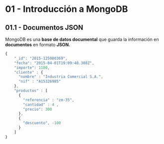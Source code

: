 # 01 - Introducción a MongoDB

## 01.1 - Documentos JSON
MongoDB es una **base de datos documental** que guarda la información en **documentos** en formato **JSON.**

```javascript
{
    "_id": "2015-125000369",
    "fecha": "2015-04-01T19:09:48.388Z",
    "importe": 1100,
    "cliente" : {
      "nombre" : "Industria Comercial S.A.",
      "nif" : "A15326985"
    },
    "productos" : [
      {
        "referencia" : "zm-35",
        "cantidad" : 4 ,
        "precio": 300
      },
      {
        "descuento", -100
      }
    ]
}
```
